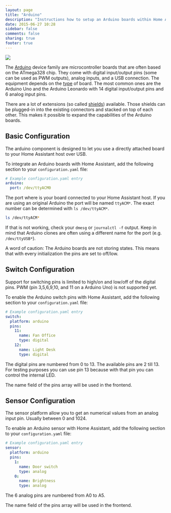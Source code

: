 ```yaml
---
layout: page
title: "Arduino"
description: "Instructions how to setup an Arduino boards within Home Assistant."
date: 2015-06-27 10:28
sidebar: false
comments: false
sharing: true
footer: true
---
```


<img src='/images/supported_brands/arduino.png' class='brand pull-right' />

The [Arduino](https://www.arduino.cc/) device family are microcontroller boards that are often based on the ATmega328 chip. They come with digital input/output pins (some can be used as PWM outputs), analog inputs, and a USB connection. The equipment depends on the [type](https://www.arduino.cc/en/Main/Products) of board. The most common ones are the Arduino Uno and the Arduino Leonardo with 14 digital input/output pins and 6 analog input pins.

There are a lot of extensions (so called [shields](https://www.arduino.cc/en/Main/ArduinoShields)) available. Those shields can be plugged-in into the existing connectors and stacked on top of each other. This makes it possible to expand the capabilities of the Arduino boards. 

## Basic Configuration

The arduino component is designed to let you use a directly attached board to your Home Assistant host over USB.

To integrate an Arduino boards with Home Assistant, add the following section to your `configuration.yaml` file:

```yaml
# Example configuration.yaml entry
arduino:
  port: /dev/ttyACM0
```
The port where is your board connected to your Home Assistant host. If you are using an original Arduino the port will be named `ttyACM*`. The exact
number can be determined with `ls /dev/ttyACM*`.

```bash
ls /dev/ttyACM*
```

If that is not working, check your `dmesg` or `journalctl -f` output. Keep in mind that Arduino clones are often using a different name for the port (e.g. `/dev/ttyUSB*`).

<p class='note warning'>
A word of caution: The Arduino boards are not storing states. This means that with every initialization the pins are set to off/low.
</p>

## Switch Configuration

Support for switching pins is limited to high/on and low/off of the digital pins. PWM (pin 3,5,6,9,10, and 11 on a Arduino Uno) is not supported yet.

To enable the Arduino switch pins with Home Assistant, add the following section to your `configuration.yaml` file:

```yaml
# Example configuration.yaml entry
switch:
  platform: arduino
  pins:
    11:
      name: Fan Office
      type: digital
    12:
      name: Light Desk
      type: digital
```

The digital pins are numbered from 0 to 13. The available pins are 2 till 13. For testing purposes you can use pin 13 because with that pin you can control the internal LED.

The name field of the pins array will be used in the frontend.

## Sensor Configuration

The sensor platform allow you to get an numerical values from an analog input pin. Usually between 0 and 1024. 

To enable an Arduino sensor with Home Assistant, add the following section to your `configuration.yaml` file:

```yaml
# Example configuration.yaml entry
sensor:
  platform: arduino
  pins:
    1:
      name: Door switch
      type: analog
    0:
      name: Brightness
      type: analog
```

The 6 analog pins are numbered from A0 to A5.

The name field of the pins array will be used in the frontend.

